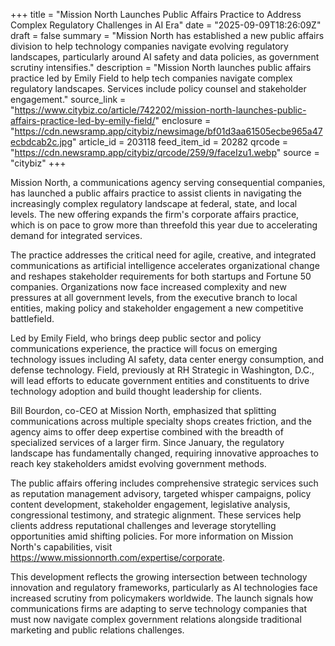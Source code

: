 +++
title = "Mission North Launches Public Affairs Practice to Address Complex Regulatory Challenges in AI Era"
date = "2025-09-09T18:26:09Z"
draft = false
summary = "Mission North has established a new public affairs division to help technology companies navigate evolving regulatory landscapes, particularly around AI safety and data policies, as government scrutiny intensifies."
description = "Mission North launches public affairs practice led by Emily Field to help tech companies navigate complex regulatory landscapes. Services include policy counsel and stakeholder engagement."
source_link = "https://www.citybiz.co/article/742202/mission-north-launches-public-affairs-practice-led-by-emily-field/"
enclosure = "https://cdn.newsramp.app/citybiz/newsimage/bf01d3aa61505ecbe965a47ecbdcab2c.jpg"
article_id = 203118
feed_item_id = 20282
qrcode = "https://cdn.newsramp.app/citybiz/qrcode/259/9/faceIzu1.webp"
source = "citybiz"
+++

<p>Mission North, a communications agency serving consequential companies, has launched a public affairs practice to assist clients in navigating the increasingly complex regulatory landscape at federal, state, and local levels. The new offering expands the firm's corporate affairs practice, which is on pace to grow more than threefold this year due to accelerating demand for integrated services.</p><p>The practice addresses the critical need for agile, creative, and integrated communications as artificial intelligence accelerates organizational change and reshapes stakeholder requirements for both startups and Fortune 50 companies. Organizations now face increased complexity and new pressures at all government levels, from the executive branch to local entities, making policy and stakeholder engagement a new competitive battlefield.</p><p>Led by Emily Field, who brings deep public sector and policy communications experience, the practice will focus on emerging technology issues including AI safety, data center energy consumption, and defense technology. Field, previously at RH Strategic in Washington, D.C., will lead efforts to educate government entities and constituents to drive technology adoption and build thought leadership for clients.</p><p>Bill Bourdon, co-CEO at Mission North, emphasized that splitting communications across multiple specialty shops creates friction, and the agency aims to offer deep expertise combined with the breadth of specialized services of a larger firm. Since January, the regulatory landscape has fundamentally changed, requiring innovative approaches to reach key stakeholders amidst evolving government methods.</p><p>The public affairs offering includes comprehensive strategic services such as reputation management advisory, targeted whisper campaigns, policy content development, stakeholder engagement, legislative analysis, congressional testimony, and strategic alignment. These services help clients address reputational challenges and leverage storytelling opportunities amid shifting policies. For more information on Mission North's capabilities, visit <a href="https://www.missionnorth.com/expertise/corporate" rel="nofollow" target="_blank">https://www.missionnorth.com/expertise/corporate</a>.</p><p>This development reflects the growing intersection between technology innovation and regulatory frameworks, particularly as AI technologies face increased scrutiny from policymakers worldwide. The launch signals how communications firms are adapting to serve technology companies that must now navigate complex government relations alongside traditional marketing and public relations challenges.</p>